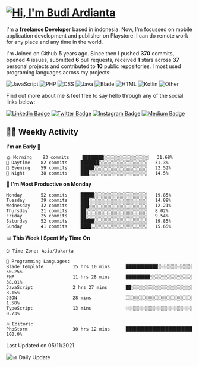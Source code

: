 # [![Hi, I'm Budi Ardianta](https://readme-typing-svg.herokuapp.com?size=24&vCenter=true&lines=%F0%9F%91%8B+Hi%2C+I'm+Budi+Ardianta+;%F0%9F%92%BB+Android+And+Web+Developer+)](https://git.io/typing-svg)

I'm a **freelance Developer** based in indonesia. Now, I'm focussed on mobile application development and publisher on Playstore. I can do remote work for any place and any time in the world.

I'm Joined on Github **5** years ago. Since then I pushed **370** commits, opened **4** issues, submitted **6** pull requests, received **1** stars across **37** personal projects and contributed to **10** public repositories.
I most used programing languages across my projects:

![JavaScript](https://img.shields.io/badge/-JavaScript-%23f1e05a?style=flat&logo=JavaScript&logoColor=white)
![PHP](https://img.shields.io/badge/-PHP-%234F5D95?style=flat&logo=PHP&logoColor=white)
![CSS](https://img.shields.io/badge/-CSS-%23563d7c?style=flat&logo=CSS&logoColor=white)
![Java](https://img.shields.io/badge/-Java-%23b07219?style=flat&logo=Java&logoColor=white)
![Blade](https://img.shields.io/badge/-Blade-%23f7523f?style=flat&logo=Blade&logoColor=white)
![HTML](https://img.shields.io/badge/-HTML-%23e34c26?style=flat&logo=HTML&logoColor=white)
![Kotlin](https://img.shields.io/badge/-Kotlin-%23A97BFF?style=flat&logo=Kotlin&logoColor=white)
![Other](https://img.shields.io/badge/-Other-%23ededed?style=flat&logo=Other&logoColor=white)

Find out more about me & feel free to say hello through any of the social links below:

[![Linkedin Badge](https://img.shields.io/badge/-budiardianata-blue?style=flat&logo=Linkedin&logoColor=white&link=https://www.linkedin.com/in/budiardianata/)](https://www.linkedin.com/in/budiardianata/)
[![Twitter Badge](https://img.shields.io/badge/-budiardianata-%231DA1F2.svg?style=flat&logo=twitter&logoColor=white&link=https://www.twitter.com/budiardianata)](https://www.linkedin.com/in/budiardianata/)
[![Instagram Badge](https://img.shields.io/badge/-budiardianata-purple?style=flat&logo=instagram&logoColor=white&link=https://instagram.com/budiardianata/)](https://instagram.com/budiardianata)
[![Medium Badge](https://img.shields.io/badge/-@budiardianata-%2312100E.svg?style=flat&logo=Medium&logoColor=white&link=https://medium.com/@budiardianata/)](https://medium.com/@budiardianata)

## 👨‍💻 Weekly Activity
<!--START_SECTION:waka-->
**I'm an Early 🐤** 

```text
🌞 Morning    83 commits     ████████░░░░░░░░░░░░░░░░░   31.68% 
🌆 Daytime    82 commits     ███████░░░░░░░░░░░░░░░░░░   31.3% 
🌃 Evening    59 commits     █████░░░░░░░░░░░░░░░░░░░░   22.52% 
🌙 Night      38 commits     ███░░░░░░░░░░░░░░░░░░░░░░   14.5%

```
📅 **I'm Most Productive on Monday** 

```text
Monday       52 commits     █████░░░░░░░░░░░░░░░░░░░░   19.85% 
Tuesday      39 commits     ███░░░░░░░░░░░░░░░░░░░░░░   14.89% 
Wednesday    32 commits     ███░░░░░░░░░░░░░░░░░░░░░░   12.21% 
Thursday     21 commits     ██░░░░░░░░░░░░░░░░░░░░░░░   8.02% 
Friday       25 commits     ██░░░░░░░░░░░░░░░░░░░░░░░   9.54% 
Saturday     52 commits     █████░░░░░░░░░░░░░░░░░░░░   19.85% 
Sunday       41 commits     ████░░░░░░░░░░░░░░░░░░░░░   15.65%

```


📊 **This Week I Spent My Time On** 

```text
⌚︎ Time Zone: Asia/Jakarta

💬 Programming Languages: 
Blade Template           15 hrs 10 mins      ████████████░░░░░░░░░░░░░   50.25% 
PHP                      11 hrs 28 mins      █████████░░░░░░░░░░░░░░░░   38.01% 
JavaScript               2 hrs 27 mins       ██░░░░░░░░░░░░░░░░░░░░░░░   8.15% 
JSON                     28 mins             ░░░░░░░░░░░░░░░░░░░░░░░░░   1.58% 
TypeScript               13 mins             ░░░░░░░░░░░░░░░░░░░░░░░░░   0.73%

🔥 Editors: 
PhpStorm                 30 hrs 12 mins      █████████████████████████   100.0%

```


 Last Updated on 05/11/2021
<!--END_SECTION:waka-->

![📊 Daily Update](https://github.com/budiardianata/budiardianata/actions/workflows/update-activity.yml/badge.svg)
